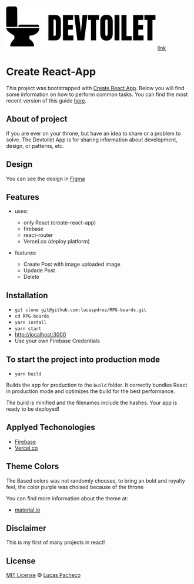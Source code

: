 

![Devtoilet logo](src/assets/Logo-black.svg)
[link](https://rpg-boards.now.sh/)

# Create React-App

This project was bootstrapped with [Create React App](https://github.com/facebookincubator/create-react-app).
Below you will find some information on how to perform common tasks.
You can find the most recent version of this guide [here](https://github.com/facebookincubator/create-react-app/blob/master/packages/react-scripts/template/README.md).

## About of project

If you are ever on your throne, but have an idea to share or a problem to solve.
The Devtoilet App is for sharing information about development, design, or patterns, etc.

## Design

You can see the design in
[Figma](https://www.figma.com/file/d5BTJ3dh6Sx5Kuq7Dxe37A/RPG?node-id=0%3A1)


## Features
* uses:
  * only React (create-react-app)
  * firebase
  * react-router
  * Vercel.co (deploy platform)
  
* features:
  * Create Post with image uploaded image
  * Updade Post
  * Delete

## Installation

* `git clone git@github.com:lucaspdroz/RPG-boards.git`
* `cd RPG-boards`
* `yarn install`
* `yarn start`
* [http://localhost:3000](http://localhost:3000)
* Use your own Firebase Credentials



## To start the project into production mode

* `yarn build`

Builds the app for production to the `build` folder.
It correctly bundles React in production mode and optimizes the build for the best performance.

The build is minified and the filenames include the hashes.
Your app is ready to be deployed!

## Applyed Techonologies
 - [Firebase](https://firebase.google.com/)
 - [Vercel.co](https://Vercel.co/)

## Theme Colors  
 The Based colors was not randomly chooses, to bring an bold and royalty feel, the color purple was choised because of the throne

You can find more information about the theme at:
 - [material.io](https://material.io/resources/color/#!/?view.left=1&view.right=1&primary.color=342441&secondary.color=c495f9)

## Disclaimer 

This is my first of many projects in react!


## License

[MIT License](./LICENSE) © [Lucas Pacheco](https://github.com/lucaspdroz)
